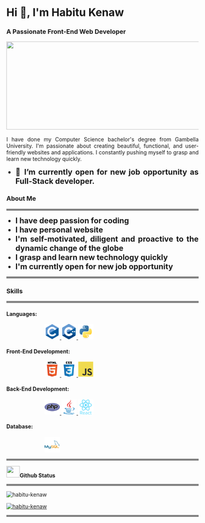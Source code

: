 <h1 align="left">Hi 👋, I'm Habitu Kenaw</h1>
<h3 align="left">A Passionate Front-End Web Developer</h3>
<img width="1024" height="230" src="https://miro.medium.com/v2/resize:fit:720/format:webp/0*l1GgcqQ-pRxY5o1t">
<p align="justify"> I have done my Computer Science bachelor's degree from Gambella University. I'm passionate about creating beautiful, functional, and user-friendly websites and applications. I constantly pushing myself to grasp and learn new technology quickly.</p>
<ul>
	<li style="font-weight: bold; font-size: 20px; text-align: justify;"> 🔭 I’m currently open for new job opportunity as Full-Stack developer.</li>
</ul>
<h3 align="left">About Me</h3>
<hr style="width: 100%; height: 5px; color: gray; background: gray;">
<ul>
	<li style="font-weight: bold; font-size: 20px; text-align: justify;">I have deep passion for coding</li>
	<li style="font-weight: bold; font-size: 20px; text-align: justify;">I have personal website</li>
	<li style="font-weight: bold; font-size: 20px; text-align: justify;">I'm self-motivated, diligent and proactive to the dynamic change of the globe</li>
	<li style="font-weight: bold; font-size: 20px; text-align: justify;"> I grasp and learn new technology quickly</li>
	<li style="font-weight: bold; font-size: 20px; text-align: justify;">I'm currently open for new job opportunity</li>
</ul>

<hr style="width: 100%; height: 5px; color: gray; background: gray;">
<h3 align="left">Skills</h3>
<hr style="width: 100%; height: 5px; color: gray; background: gray;">

<!-- Languages -->
<h4 align="left">Languages:</h4>
<div style="margin-left: 100px;">
    <a href="https://www.cprogramming.com/" target="_blank" rel="noreferrer">
        <img src="https://raw.githubusercontent.com/devicons/devicon/master/icons/c/c-original.svg" alt="c" width="40" height="40">
    </a>
    <a href="https://www.w3schools.com/cpp/" target="_blank" rel="noreferrer">
        <img src="https://raw.githubusercontent.com/devicons/devicon/master/icons/cplusplus/cplusplus-original.svg" alt="cplusplus" width="40" height="40">
    </a>
    <a href="https://www.python.org" target="_blank" rel="noreferrer">
        <img src="https://raw.githubusercontent.com/devicons/devicon/master/icons/python/python-original.svg" alt="python" width="40" height="40">
    </a>
</div>

<!-- Front-End Development -->
<h4 align="left">Front-End Development:</h4>
<div style="margin-left: 100px;">
    <a href="https://www.w3.org/html/" target="_blank" rel="noreferrer">
        <img src="https://raw.githubusercontent.com/devicons/devicon/master/icons/html5/html5-original-wordmark.svg" alt="html5" width="40" height="40">
    </a>
    <a href="https://www.w3schools.com/css/" target="_blank" rel="noreferrer">
        <img src="https://raw.githubusercontent.com/devicons/devicon/master/icons/css3/css3-original-wordmark.svg" alt="css3" width="40" height="40">
    </a>
    <a href="https://developer.mozilla.org/en-US/docs/Web/JavaScript" target="_blank" rel="noreferrer">
        <img src="https://raw.githubusercontent.com/devicons/devicon/master/icons/javascript/javascript-original.svg" alt="javascript" width="40" height="40">
    </a>
</div>

<!-- Back-End Development -->
<h4 align="left">Back-End Development:</h4>
<div style="margin-left: 100px;">
    <a href="https://www.php.net" target="_blank" rel="noreferrer">
        <img src="https://raw.githubusercontent.com/devicons/devicon/master/icons/php/php-original.svg" alt="php" width="40" height="40">
    </a>
    <a href="https://www.java.com" target="_blank" rel="noreferrer">
        <img src="https://raw.githubusercontent.com/devicons/devicon/master/icons/java/java-original.svg" alt="java" width="40" height="40">
    </a>
    <a href="https://reactjs.org/" target="_blank" rel="noreferrer">
        <img src="https://raw.githubusercontent.com/devicons/devicon/master/icons/react/react-original-wordmark.svg" alt="react" width="40" height="40">
    </a>
</div>

<!-- Database -->
<h4 align="left">Database:</h4>
<div style="margin-left: 100px;">
    <a href="https://www.mysql.com/" target="_blank" rel="noreferrer">
        <img src="https://raw.githubusercontent.com/devicons/devicon/master/icons/mysql/mysql-original-wordmark.svg" alt="mysql" width="40" height="40">
    </a>
</div>
<hr style="width: 100%; height: 5px; color: gray; background: gray;">
<!-- GitHub Status -->
<span><img style="width:35px; height:30px;" src="https://cdn-icons-png.flaticon.com/128/5249/5249378.png"><span><b>Github Status</b></span></span>
<hr style="width: 100%; height: 5px; color: gray; background: gray;">

<p align="left"> <img src="https://komarev.com/ghpvc/?username=habitu-kenaw&label=Profile%20views&color=0e75b6&style=flat" alt="habitu-kenaw" /> </p>
<p align="left"> <a href="https://github.com/ryo-ma/github-profile-trophy"><img src="https://github-profile-trophy.vercel.app/?username=habitu-kenaw" alt="habitu-kenaw" /></a> </p>
<hr style="width: 100%; height: 5px; color: gray; background: gray;">


